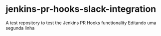 # jenkins-pr-hooks-slack-integration
A test repository to test the Jenkins PR Hooks functionality
Editando uma segunda linha
